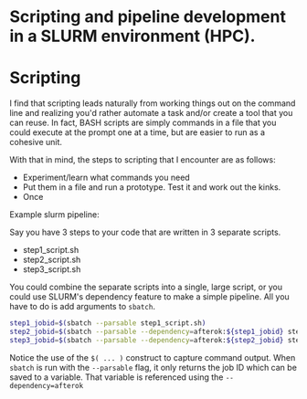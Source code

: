 # Scripting and pipeline development in a SLURM environment (HPC).

# Scripting

I find that scripting leads naturally from working things out on the command line and realizing you'd rather automate a task and/or create a tool that you can reuse. In fact, BASH scripts are simply commands in a file that you could execute at the prompt one at a time, but are easier to run as a cohesive unit.

With that in mind, the steps to scripting that I encounter are as follows:

- Experiment/learn what commands you need
- Put them in a file and run a prototype. Test it and work out the kinks.
- Once 

Example slurm pipeline:

Say you have 3 steps to your code that are written in 3 separate scripts.
* step1_script.sh
* step2_script.sh
* step3_script.sh

You could combine the separate scripts into a single, large script, or you could use SLURM's dependency feature to make a simple pipeline. All you have to do is add arguments to `sbatch`.

```bash
step1_jobid=$(sbatch --parsable step1_script.sh)
step2_jobid=$(sbatch --parsable --dependency=afterok:${step1_jobid} step2_script.sh)
step3_jobid=$(sbatch --parsable --dependency=afterok:${step2_jobid} step3_script.sh)
```
Notice the use of the `$( ... )` construct to capture command output. When `sbatch` is run with the `--parsable` flag, it only returns the job ID which can be saved to a variable. That variable is referenced using the `--dependency=afterok`
